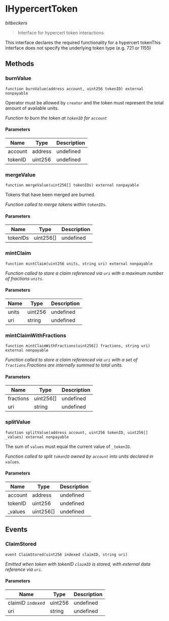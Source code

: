 # IHypercertToken

*bitbeckers*

> Interface for hypercert token interactions

This interface declares the required functionality for a hypercert tokenThis interface does not specify the underlying token type (e.g. 721 or 1155)



## Methods

### burnValue

```solidity
function burnValue(address account, uint256 tokenID) external nonpayable
```

Operator must be allowed by `creator` and the token must represent the total amount of available units.

*Function to burn the token at `tokenID` for `account`*

#### Parameters

| Name | Type | Description |
|---|---|---|
| account | address | undefined |
| tokenID | uint256 | undefined |

### mergeValue

```solidity
function mergeValue(uint256[] tokenIDs) external nonpayable
```

Tokens that have been merged are burned.

*Function called to merge tokens within `tokenIDs`.*

#### Parameters

| Name | Type | Description |
|---|---|---|
| tokenIDs | uint256[] | undefined |

### mintClaim

```solidity
function mintClaim(uint256 units, string uri) external nonpayable
```



*Function called to store a claim referenced via `uri` with a maximum number of fractions `units`.*

#### Parameters

| Name | Type | Description |
|---|---|---|
| units | uint256 | undefined |
| uri | string | undefined |

### mintClaimWithFractions

```solidity
function mintClaimWithFractions(uint256[] fractions, string uri) external nonpayable
```



*Function called to store a claim referenced via `uri` with a set of `fractions`.Fractions are internally summed to total units.*

#### Parameters

| Name | Type | Description |
|---|---|---|
| fractions | uint256[] | undefined |
| uri | string | undefined |

### splitValue

```solidity
function splitValue(address account, uint256 tokenID, uint256[] _values) external nonpayable
```

The sum of `values` must equal the current value of `_tokenID`.

*Function called to split `tokenID` owned by `account` into units declared in `values`.*

#### Parameters

| Name | Type | Description |
|---|---|---|
| account | address | undefined |
| tokenID | uint256 | undefined |
| _values | uint256[] | undefined |



## Events

### ClaimStored

```solidity
event ClaimStored(uint256 indexed claimID, string uri)
```



*Emitted when token with tokenID `claimID` is stored, with external data reference via `uri`.*

#### Parameters

| Name | Type | Description |
|---|---|---|
| claimID `indexed` | uint256 | undefined |
| uri  | string | undefined |



